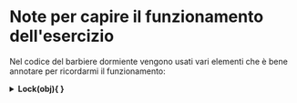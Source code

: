 <h1><b>Note per capire il funzionamento dell'esercizio</b></h1>
<p float="left">Nel codice del barbiere dormiente vengono usati vari elementi che è bene annotare per ricordarmi il funzionamento:</p>

<details>
    <summary><b>Lock(obj){ }</b></summary>
    <p>Inserire un pezzo di codice nel lock, che accetta come parametro un oggetto ci consente di assicurarsi l'accesso esclusivo ad una risorsacondivisa. Un solo thread per volta può acquisire tale oggetto con questa istruzione. </p>
</details>